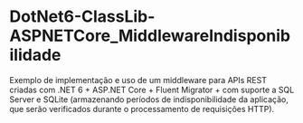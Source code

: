 # DotNet6-ClassLib-ASPNETCore_MiddlewareIndisponibilidade
Exemplo de implementação e uso de um middleware para APIs REST criadas com .NET 6 + ASP.NET Core + Fluent Migrator + com suporte a SQL Server e SQLite (armazenando períodos de indisponibilidade da aplicação, que serão verificados durante o processamento de requisições HTTP).
